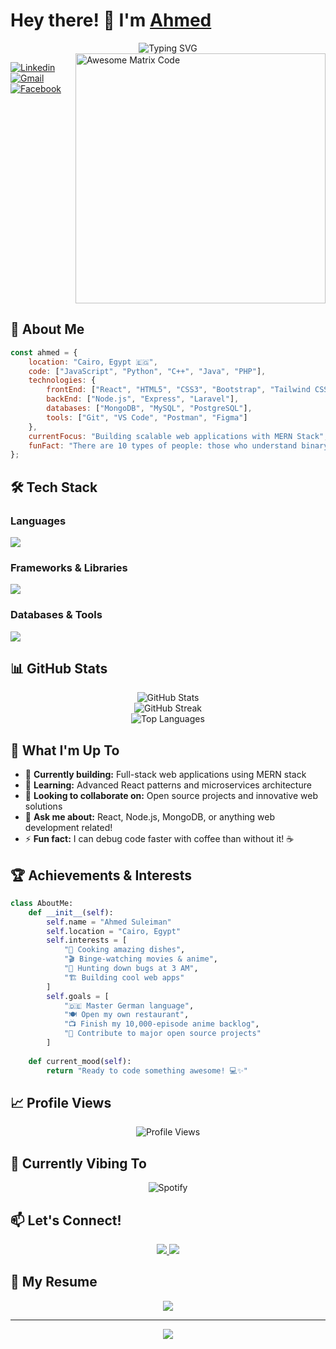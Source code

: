 # Hey there! 👋 I'm [Ahmed](https://www.facebook.com/ahmfd22) 

<div align="center">
  <img src="https://readme-typing-svg.herokuapp.com?font=Fira+Code&size=30&pause=1000&color=FF6B6B&center=true&vCenter=true&width=600&lines=Software Engineer;Full+Stack+Engineer;" alt="Typing SVG" />
</div>

<img src='https://github.com/MarikIshtar007/MarikIshtar007/blob/master/images/matrix.gif' alt='Awesome Matrix Code' align='right' width="400"/>

<div align="left">
  
[![Linkedin](https://img.shields.io/badge/-Ahmed_Suleiman-0077B5?style=for-the-badge&logo=linkedin&logoColor=white)](https://www.linkedin.com/in/ahmed-suleiman-5a37a7193/)
[![Gmail](https://img.shields.io/badge/-af773942@gmail.com-D14836?style=for-the-badge&logo=gmail&logoColor=white)](mailto:af773942@gmail.com)
[![Facebook](https://img.shields.io/badge/-Ahmed-1877F2?style=for-the-badge&logo=facebook&logoColor=white)](https://www.facebook.com/ahmfd22)

</div>

<br clear="right"/>

## 🚀 About Me

```javascript
const ahmed = {
    location: "Cairo, Egypt 🇪🇬",
    code: ["JavaScript", "Python", "C++", "Java", "PHP"],
    technologies: {
        frontEnd: ["React", "HTML5", "CSS3", "Bootstrap", "Tailwind CSS"],
        backEnd: ["Node.js", "Express", "Laravel"],
        databases: ["MongoDB", "MySQL", "PostgreSQL"],
        tools: ["Git", "VS Code", "Postman", "Figma"]
    },
    currentFocus: "Building scalable web applications with MERN Stack",
    funFact: "There are 10 types of people: those who understand binary and those who don't! 😄"
};
```

## 🛠️ Tech Stack

### Languages
<p align="left">
  <img src="https://skillicons.dev/icons?i=js,py,cpp,java,c,html,css,php" />
</p>

### Frameworks & Libraries
<p align="left">
  <img src="https://skillicons.dev/icons?i=react,nodejs,express,laravel,bootstrap,tailwind" />
</p>

### Databases & Tools
<p align="left">
  <img src="https://skillicons.dev/icons?i=mongodb,mysql,postgres,git,github,vscode,postman,figma" />
</p>

## 📊 GitHub Stats

<div align="center">
  <img src="https://github-readme-stats.vercel.app/api?username=dexymore&show_icons=true&theme=radical&hide_border=true" alt="GitHub Stats" />
</div>

<div align="center">
  <img src="https://github-readme-streak-stats.herokuapp.com/?user=dexymore&theme=radical&hide_border=true" alt="GitHub Streak" />
</div>

<div align="center">
  <img src="https://github-readme-stats.vercel.app/api/top-langs/?username=dexymore&theme=radical&hide_border=true&layout=compact" alt="Top Languages" />
</div>

## 🎯 What I'm Up To

- 🔭 **Currently building:** Full-stack web applications using MERN stack
- 🌱 **Learning:** Advanced React patterns and microservices architecture
- 👯 **Looking to collaborate on:** Open source projects and innovative web solutions
- 💬 **Ask me about:** React, Node.js, MongoDB, or anything web development related!
- ⚡ **Fun fact:** I can debug code faster with coffee than without it! ☕

## 🏆 Achievements & Interests

```python
class AboutMe:
    def __init__(self):
        self.name = "Ahmed Suleiman"
        self.location = "Cairo, Egypt"
        self.interests = [
            "🍳 Cooking amazing dishes",
            "🎬 Binge-watching movies & anime", 
            "🐛 Hunting down bugs at 3 AM",
            "🏗️ Building cool web apps"
        ]
        self.goals = [
            "🇩🇪 Master German language",
            "🍽️ Open my own restaurant",
            "📺 Finish my 10,000-episode anime backlog",
            "🚀 Contribute to major open source projects"
        ]
    
    def current_mood(self):
        return "Ready to code something awesome! 💻✨"
```

## 📈 Profile Views

<div align="center">
  <img src="https://komarev.com/ghpvc/?username=dexymore&label=Profile%20Views&color=brightgreen&style=for-the-badge" alt="Profile Views" />
</div>

## 🎵 Currently Vibing To
<div align="center">
  <img src="https://spotify-recently-played-readme.vercel.app/api?user=your_spotify_username&count=1" alt="Spotify" />
</div>

## 📫 Let's Connect!

<div align="center">
  <a href="https://www.linkedin.com/in/ahmed-suleiman-5a37a7193/">
    <img src="https://img.shields.io/badge/-Let's_Connect_on_LinkedIn-0077B5?style=for-the-badge&logo=linkedin&logoColor=white" />
  </a>
  <a href="mailto:af773942@gmail.com">
    <img src="https://img.shields.io/badge/-Drop_me_an_Email-D14836?style=for-the-badge&logo=gmail&logoColor=white" />
  </a>
</div>

## 📄 My Resume
<div align="center">
  <a href="https://drive.google.com/file/d/13jALxttrg9_NY4u7wUOWSwZNbAiIjt5C/view?usp=sharing">
    <img src="https://img.shields.io/badge/-Download_My_Resume-FF6B6B?style=for-the-badge&logo=adobe-acrobat-reader&logoColor=white" />
  </a>
</div>

---

<div align="center">
  <img src="https://readme-typing-svg.herokuapp.com?font=Fira+Code&size=20&pause=1000&color=36BCF7&center=true&vCenter=true&width=600&lines=Thanks+for+visiting!+Let's+build+something+amazing+together!+🚀" />
</div>
